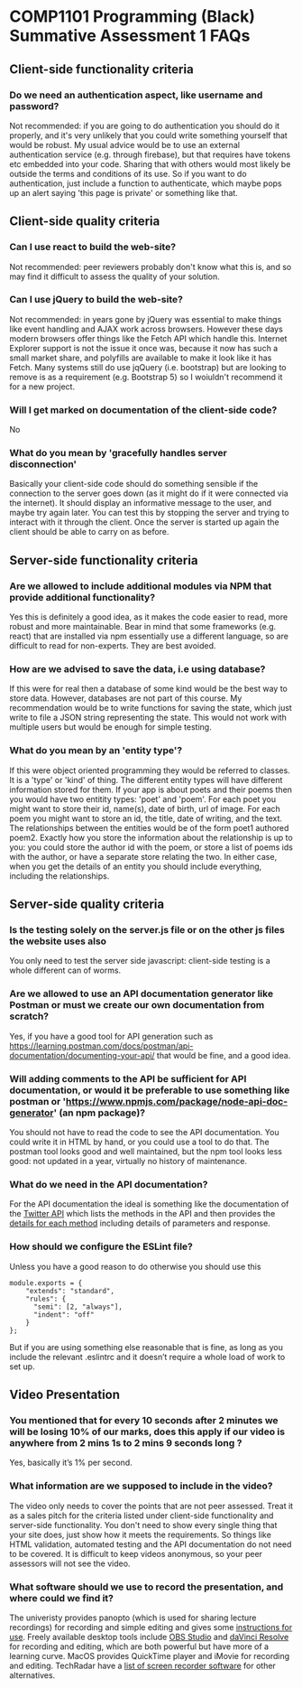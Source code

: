 
# COMP1101 Programming (Black) Summative Assessment 1 FAQs

## Client-side functionality criteria

### Do we need an authentication aspect, like username and password?

Not recommended: if you are going to do authentication you should do it properly, and it's very unlikely that you could write something yourself that would be robust. My usual advice would be to use an external authentication service (e.g. through firebase), but that requires have tokens etc embedded into your code. Sharing that with others would most likely be outside the terms and conditions of its use. So if you want to do authentication, just include a function to authenticate, which maybe pops up an alert saying 'this page is private' or something like that.

## Client-side quality criteria

### Can I use react to build the web-site?

Not recommended: peer reviewers probably don't know what this is, and so may find it difficult to assess the quality of your solution.

### Can I use jQuery to build the web-site?

Not recommended: in years gone by jQuery was essential to make things like event handling and AJAX work across browsers. However these days modern browsers offer things like the Fetch API which handle this. Internet Explorer support is not the issue it once was, because it now has such a small market share, and polyfills are available to make it look like it has Fetch. Many systems still do use jqQuery (i.e. bootstrap) but are looking to remove is as a requirement (e.g. Bootstrap 5) so I woiuldn't recommend it for a new project.

### Will I get marked on documentation of the client-side code?

No

### What do you mean by 'gracefully handles server disconnection'

Basically your client-side code should do something sensible if the connection to the server goes down (as it might do if it were connected via the internet). It should display an informative message to the user, and maybe try again later. You can test this by stopping the server and trying to interact with it through the client. Once the server is started up again the client should be able to carry on as before.

## Server-side functionality criteria

### Are we allowed to include additional modules via NPM that provide additional functionality?

Yes this is definitely a good idea, as it makes the code easier to read, more robust and more maintainable. Bear in mind that some frameworks (e.g. react) that are installed via npm essentially use a different language, so are difficult to read for non-experts. They are best avoided.

### How are we advised to save the data, i.e using database?

If this were for real then a database of some kind would be the best way to store data. However, databases are not part of this course. My recommendation would be to write functions for saving the state, which just write to file a JSON string representing the state. This would not work with multiple users but would be enough for simple testing.

### What do you mean by an 'entity type'?

If this were object oriented programming they would be referred to classes. It is a 'type' or 'kind' of thing. The different entity types will have different information stored for them. If your app is about poets and their poems then you would have two entitity types: 'poet' and 'poem'. For each poet you might want to store their id, name(s), date of birth, url of image. For each poem you might want to store an id, the title, date of writing, and the text. The relationships between the entities would be of the form poet1 authored poem2. Exactly how you store the information about the relationship is up to you: you could store the author id with the poem, or store a list of poems ids with the author, or have a separate store relating the two. In either case, when you get the details of an entity you should include everything, including the relationships.


## Server-side quality criteria

### Is the testing solely on the server.js file or on the other js files the website uses also

You only need to test the server side javascript: client-side testing is a whole different can of worms.

### Are we allowed to use an API documentation generator like Postman or must we create our own documentation from scratch?

Yes, if you have a good tool for API generation such as <https://learning.postman.com/docs/postman/api-documentation/documenting-your-api/> that would be fine, and a good idea.

### Will adding comments to the API be sufficient for API documentation, or would it be preferable to use something like postman or 'https://www.npmjs.com/package/node-api-doc-generator' (an npm package)?

You should not have to read the code to see the API documentation. You could write it in HTML by hand, or you could use a tool to do that. The postman tool looks good and well maintained, but the npm tool looks less good: not updated in a year, virtually no history of maintenance.

### What do we need in the API documentation?

For the API documentation the ideal is something like the documentation of the [Twitter API](https://developer.twitter.com/en/docs/api-reference-index) which lists the methods in the API and then provides the [details for each method](https://developer.twitter.com/en/docs/tweets/post-and-engage/api-reference/get-statuses-retweets-id) including details of parameters and response.

### How should we configure the ESLint file?


Unless you have a good reason to do otherwise you should use this

```
module.exports = {
    "extends": "standard",
    "rules": {
      "semi": [2, "always"],
      "indent": "off"
    }
};
```

But if you are using something else reasonable that is fine, as long as you include the relevant .eslintrc and it doesn’t require a whole load of work to set up.

## Video Presentation

### You mentioned that for every 10 seconds after 2 minutes we will be losing 10% of our marks, does this apply if our video is anywhere from 2 mins 1s to 2 mins 9 seconds long ?

Yes, basically it’s 1% per second.

###  What information are we supposed to include in the video?

The video only needs to cover the points that are not peer assessed. Treat it as a sales pitch for the criteria listed under client-side functionality and server-side functionality. You don't need to show every single thing that your site does, just show how it meets the requirements. So things like HTML validation, automated testing and the API documentation do not need to be covered. It is difficult to keep videos anonymous, so your peer assessors will not see the video.

### What software should we use to record the presentation, and where could we find it?

The univeristy provides panopto (which is used for sharing lecture recordings) for recording and simple editing and gives some [instructions for use](https://www.dur.ac.uk/encore/howtouseencore/desktop/). Freely available desktop tools include [OBS Studio](https://obsproject.com/) and [daVinci Resolve](https://www.blackmagicdesign.com/products/davinciresolve/) for recording and editing, which are both powerful but have more of a learning curve. MacOS provides QuickTime player and iMovie for recording and editing. TechRadar have a [list of screen recorder software](https://www.techradar.com/uk/news/the-best-free-screen-recorder) for other alternatives.